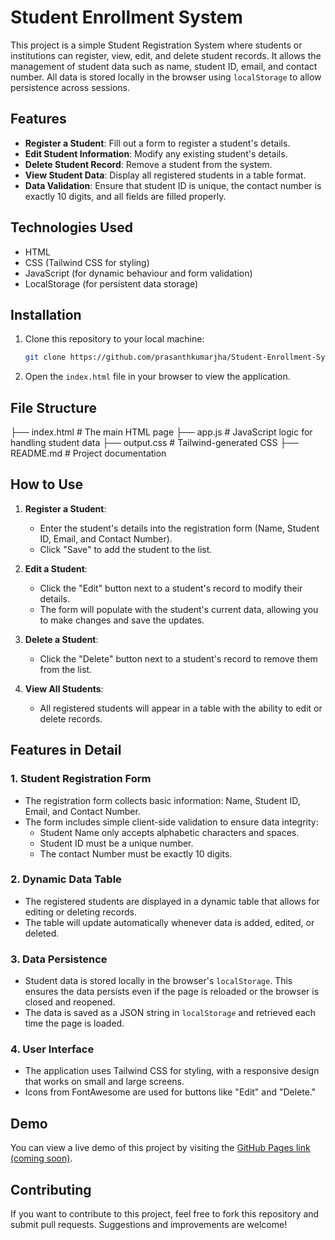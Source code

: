 # Student Enrollment System

This project is a simple Student Registration System where students or institutions can register, view, edit, and delete student records. It allows the management of student data such as name, student ID, email, and contact number. All data is stored locally in the browser using `localStorage` to allow persistence across sessions.

## Features
- **Register a Student**: Fill out a form to register a student's details.
- **Edit Student Information**: Modify any existing student's details.
- **Delete Student Record**: Remove a student from the system.
- **View Student Data**: Display all registered students in a table format.
- **Data Validation**: Ensure that student ID is unique, the contact number is exactly 10 digits, and all fields are filled properly.
  
## Technologies Used
- HTML
- CSS (Tailwind CSS for styling)
- JavaScript (for dynamic behaviour and form validation)
- LocalStorage (for persistent data storage)

## Installation

1. Clone this repository to your local machine:

    ```bash
    git clone https://github.com/prasanthkumarjha/Student-Enrollment-System.git
    ```

2. Open the `index.html` file in your browser to view the application.

## File Structure
├── index.html # The main HTML page 
├── app.js # JavaScript logic for handling student data 
├── output.css # Tailwind-generated CSS 
├── README.md # Project documentation

## How to Use
1. **Register a Student**:
   - Enter the student's details into the registration form (Name, Student ID, Email, and Contact Number).
   - Click "Save" to add the student to the list.
   
2. **Edit a Student**:
   - Click the "Edit" button next to a student's record to modify their details.
   - The form will populate with the student's current data, allowing you to make changes and save the updates.

3. **Delete a Student**:
   - Click the "Delete" button next to a student's record to remove them from the list.

4. **View All Students**:
   - All registered students will appear in a table with the ability to edit or delete records.

## Features in Detail

### 1. **Student Registration Form**
   - The registration form collects basic information: Name, Student ID, Email, and Contact Number.
   - The form includes simple client-side validation to ensure data integrity:
     - Student Name only accepts alphabetic characters and spaces.
     - Student ID must be a unique number.
     - The contact Number must be exactly 10 digits.

### 2. **Dynamic Data Table**
   - The registered students are displayed in a dynamic table that allows for editing or deleting records.
   - The table will update automatically whenever data is added, edited, or deleted.
   
### 3. **Data Persistence**
   - Student data is stored locally in the browser's `localStorage`. This ensures the data persists even if the page is reloaded or the browser is closed and reopened.
   - The data is saved as a JSON string in `localStorage` and retrieved each time the page is loaded.

### 4. **User Interface**
   - The application uses Tailwind CSS for styling, with a responsive design that works on small and large screens.
   - Icons from FontAwesome are used for buttons like "Edit" and "Delete."

## Demo

You can view a live demo of this project by visiting the [GitHub Pages link (coming soon)](https://prasanthkumarjha.github.io/student-enrollment-system/).

## Contributing

If you want to contribute to this project, feel free to fork this repository and submit pull requests. Suggestions and improvements are welcome!


